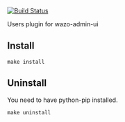 [![Build Status](https://travis-ci.org/wazo-pbx/wazo-admin-ui-user.png?branch=master)](https://travis-ci.org/wazo-pbx/wazo-admin-ui-user)

Users plugin for wazo-admin-ui

Install
-------

    make install

Uninstall
---------

You need to have python-pip installed.

    make uninstall

